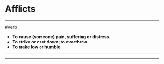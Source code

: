 # Afflicts
---
#verb
- **To cause (someone) pain, suffering or distress.**
- **To strike or cast down; to overthrow.**
- **To make low or humble.**
---
---

